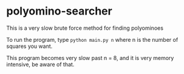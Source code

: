 # polyomino-searcher

This is a very slow brute force method for finding polyominoes

To run the program, type ```python main.py n``` where n is the number of squares you want.

This program becomes very slow past n = 8, and it is very memory intensive, be aware of that.
